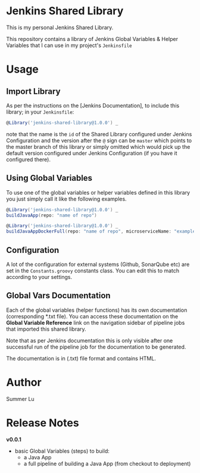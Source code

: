 # Jenkins Shared Library

This is my personal Jenkins Shared Library.

This repository contains a library of Jenkins Global Variables & Helper Variables that I can use in my project's `Jenkinsfile`

# Usage

## Import Library

As per the instructions on the [Jenkins Documentation], to include this library; in your `Jenkinsfile`:

```groovy
@Library('jenkins-shared-library@1.0.0') _
```
note that the name is the `id` of the Shared Library configured under Jenkins Configuration and the version after the `@` sign 
can be `master` which points to the master branch of this library or simply omitted which would pick up the 
default version configured under Jenkins Configuration (if you have it configured there).

## Using Global Variables

To use one of the global variables or helper variables defined in this library you just simply call it like the following examples.

```groovy
@Library('jenkins-shared-library@1.0.0') _
buildJavaApp(repo: "name of repo")
```

```groovy
@Library('jenkins-shared-library@1.0.0') _
buildJavaAppDockerFull(repo: "name of repo", microserviceName: "example-app")
```

## Configuration

A lot of the configuration for external systems (Github, SonarQube etc) are set in the `Constants.groovy` constants class. 
You can edit this to match according to your settings.

## Global Vars Documentation

Each of the global variables (helper functions) has its own documentation (corresponding *.txt file). You can access these documentation on the __Global Variable Reference__ link on the navigation sidebar of pipeline jobs that imported this shared library. 

Note that as per Jenkins documentation this is only visible after one successful run of the pipeline job for the documentation to be generated.

The documentation is in (.txt) file format and contains HTML.

# Author

Summer Lu

# Release Notes

__v0.0.1__
+ basic Global Variables (steps) to build:
    + a Java App
    + a full pipeline of building a Java App (from checkout to deployment)
